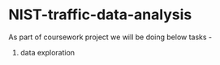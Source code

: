 # NIST-traffic-data-analysis

As part of coursework project we will be doing below tasks -

1. data exploration
